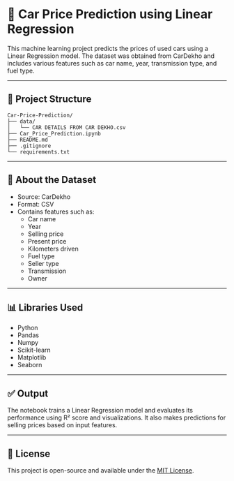 # 🚗 Car Price Prediction using Linear Regression

This machine learning project predicts the prices of used cars using a Linear Regression model. The dataset was obtained from CarDekho and includes various features such as car name, year, transmission type, and fuel type.

---

## 📁 Project Structure

```
Car-Price-Prediction/
├── data/
│   └── CAR DETAILS FROM CAR DEKHO.csv
├── Car_Price_Prediction.ipynb
├── README.md
├── .gitignore
└── requirements.txt
```

---

## 📘 About the Dataset

- Source: CarDekho
- Format: CSV
- Contains features such as:
  - Car name
  - Year
  - Selling price
  - Present price
  - Kilometers driven
  - Fuel type
  - Seller type
  - Transmission
  - Owner

---

## 📊 Libraries Used

- Python
- Pandas
- Numpy
- Scikit-learn
- Matplotlib
- Seaborn

---

## ✅ Output

The notebook trains a Linear Regression model and evaluates its performance using R² score and visualizations. It also makes predictions for selling prices based on input features.

---

## 📄 License

This project is open-source and available under the [MIT License](LICENSE).
